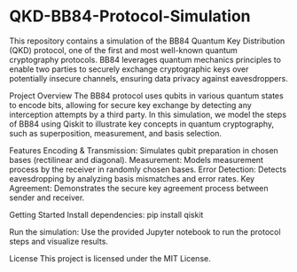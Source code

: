 # QKD-BB84-Protocol-Simulation

This repository contains a simulation of the BB84 Quantum Key Distribution (QKD) protocol, one of the first and most well-known quantum cryptography protocols. BB84 leverages quantum mechanics principles to enable two parties to securely exchange cryptographic keys over potentially insecure channels, ensuring data privacy against eavesdroppers.

Project Overview
The BB84 protocol uses qubits in various quantum states to encode bits, allowing for secure key exchange by detecting any interception attempts by a third party. In this simulation, we model the steps of BB84 using Qiskit to illustrate key concepts in quantum cryptography, such as superposition, measurement, and basis selection.

Features
Encoding & Transmission: Simulates qubit preparation in chosen bases (rectilinear and diagonal).
Measurement: Models measurement process by the receiver in randomly chosen bases.
Error Detection: Detects eavesdropping by analyzing basis mismatches and error rates.
Key Agreement: Demonstrates the secure key agreement process between sender and receiver.

Getting Started
Install dependencies:
pip install qiskit

Run the simulation: Use the provided Jupyter notebook to run the protocol steps and visualize results.

License
This project is licensed under the MIT License.
